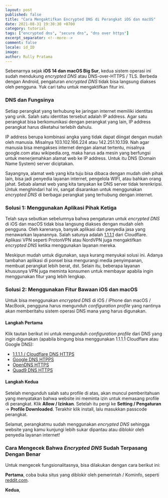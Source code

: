 ```yaml
---
layout: post
published: false
title: "Cara Mengaktifkan Encrypted DNS di Perangkat iOS dan macOS"
date: 2021-08-31 19:30:30 +0700
category: tutorial
tags: ["encrypted dns", "secure dns", "dns over https"]
excerpt_separator: <!--more-->
comment: false
locale: id_ID
image: 
author: Rully Pratama
---
```


<!-- main image -->

Sebenarnya sejak **iOS 14 dan macOS Big Sur**, kedua sistem operasi ini sudah mendukung *encrypted DNS* atau DNS-over-HTTPS / TLS. Berbeda dengan Android, pengaturan *encrypted DNS* tidak bisa langsung diakses oleh pengguna. Yuk cari tahu untuk mengaktifkan fitur ini.
<!--more-->

### DNS dan Fungsinya

Setiap perangkat yang terhubung ke jaringan internet memiliki identitas yang unik. Salah satu identitas tersebut adalah IP address. Agar satu perangkat bisa berkomunikasi dengan perangkat yang lain, IP address perangkat harus diketahui terlebih dahulu.

IP address berupa kombinasi angka yang tidak dapat diingat dengan mudah oleh manusia. Misalnya 103.102.166.224 atau 142.251.10.139. Nah agar manusia bisa mengakses internet dengan alamat tertentu, misalnya google.com atau wikipedia.org, maka harus ada mesin yang berfungsi untuk menerjemahkan alamat web ke IP address. Untuk itu DNS (Domain Name System) server diciptakan.

Sayangnya, alamat web yang kita tuju bisa dibaca dengan mudah oleh pihak lain, bisa jadi penyedia layanan internet, pengelola WIFI, atau bahkan orang jahat. Sebab alamat web yang kita tanyakan ke DNS server tidak terenkripsi. Untuk menghindari hal ini, sangat disarankan untuk menggunakan *encrypted DNS* di berbagai perangkat yang terhubung dengan internet.

### Solusi 1: Menggunakan Aplikasi Pihak Ketiga

Telah saya sebutkan sebelumnya bahwa pengaturan untuk *encrypted DNS* di iOS dan macOS tidak bisa langsung diakses dengan mudah oleh pengguna. Oleh karenanya, banyak aplikasi dan penyedia jasa yang menawarkan layanannya. Salah satunya adalah [1.1.1.1](https://1.1.1.1/) dari Cloudflare. Aplikasi VPN seperti ProtonVPN atau NordVPN juga mengaktifkan *encrypted DNS* ketika menggunakan layanan mereka.

Meskipun mudah untuk digunakan, saya kurang menyukai solusi ini. Adanya tambahan aplikasi di ponsel bisa mengurangi media penyimpanan, membuat perangkat lebih berat, dst. Selain itu, beberapa layanan khususnya VPN juga meminta konsumen untuk membayar apabila ingin menggunakan fitur yang lebih lengkap.

### Solusi 2: Menggunakan Fitur Bawaan iOS dan macOS

Untuk bisa menggunakan *encrypted DNS* di iOS / iPhone dan macOS /  MacBook, pengguna harus mengunduh *configuration profile* yang nantinya akan memberitahu sistem operasi DNS mana yang harus digunakan.

#### Langkah Pertama

Klik tautan berikut ini untuk mengunduh *configuration profile* dari DNS yang ingin digunakan (apabila bingung bisa menggunakan 1.1.1.1 Cloudflare atau Google DNS):

* [1.1.1.1 / Cloudflare DNS HTTPS](https://github.com/Candygoblen123/encrypted-dns/raw/master/signed/cloudflare-https.mobileconfig)
* [Google DNS HTPPS](https://github.com/Candygoblen123/encrypted-dns/raw/master/signed/google-https.mobileconfig)
* [OpenDNS HTTPS](https://github.com/Candygoblen123/encrypted-dns/raw/master/signed/opendns-https.mobileconfig)
* [Quad9 DNS HTTPS](https://github.com/Candygoblen123/encrypted-dns/raw/master/signed/quad9-https.mobileconfig)

#### Langkah Kedua

Setelah mengunduh salah satu profile di atas, akan muncul pemberitahuan yang menyatakan bahwa website ini meminta izin untuk memasang profile di perangkat. Klik **Allow / Izinkan**. Setelah itu pergi ke **Setting / Pengaturan** -> **Profile Downloaded**. Terakhir klik install, lalu masukkan passcode perangkat.

Selamat, perangkatmu sudah menggunakan *encrypted DNS* sehingga website yang kamu kunjungi lebih sukar dipantau atau diblokir oleh penyedia layanan internet!

### Cara Mengecek Bahwa *Encrypted DNS* Sudah Terpasang Dengan Benar

Untuk mengecek fungsionalitasnya, bisa dilakukan dengan cara berikut ini:

**Pertama**, coba buka situs yang diblokir oleh pemerintah / Kominfo, seperti [reddit.com](reddit.com).

**Kedua**, 